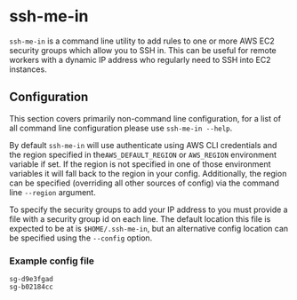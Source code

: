 # ssh-me-in

`ssh-me-in` is a command line utility to add rules to one or more AWS EC2 security groups which allow you to SSH in. This can be useful for remote workers with a dynamic IP address who regularly need to SSH into EC2 instances.

## Configuration

This section covers primarily non-command line configuration, for a list of all command line configuration please use `ssh-me-in --help`.

By default `ssh-me-in` will use authenticate using AWS CLI credentials and the region specified in the`AWS_DEFAULT_REGION` or `AWS_REGION` environment variable if set. If the region is not specified in one of those environment variables it will fall back to the region in your config. Additionally, the region can be specified (overriding all other sources of config) via the command line `--region` argument.

To specify the security groups to add your IP address to you must provide a file with a security group id on each line. The default location this file is expected to be at is `$HOME/.ssh-me-in`, but an alternative config location can be specified using the `--config` option.

### Example config file

```
sg-d9e3fgad
sg-b02184cc
```
